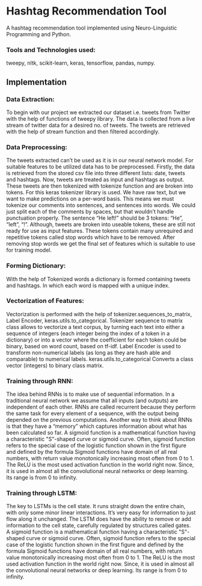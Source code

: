 # Hashtag Recommendation Tool
A hashtag recommendation tool implemented using Neuro-Linguistic Programming and Python.

### Tools and Technologies used:
tweepy, nltk, scikit-learn, keras, tensorflow, pandas, numpy.

## Implementation
### Data Extraction:
To begin with our project we extracted our dataset i.e. tweets from Twitter with the help of functions of tweepy library. The data is collected from a live stream of twitter data for a desired no. of tweets. The tweets are retrieved with the help of stream function and then filtered accordingly.

### Data Preprocessing:
The tweets extracted can’t be used as it is in our neural network model. For suitable features to be utilized data has to be preprocessed.
Firstly, the data is retrieved from the stored csv file into three different lists: date, tweets and hashtags. Now, tweets are treated as input and hashtags as output. These tweets are then tokenized with tokenize function and are broken into tokens. For this keras tokenizer library is used. We have raw text, but we want to make
predictions on a per-word basis. This means we must tokenize our comments into sentences, and sentences into words. We could just split each of the comments by spaces, but that wouldn’t handle punctuation properly. The sentence “He left!” should be 3 tokens: “He”, “left”, “!”.
Although, tweets are broken into useable tokens, these are still not ready for use as input features. These tokens contain many unrequired and repetitive tokens called stop words which have to be removed. After removing stop words we get the final set of features which is suitable to use for training model.

### Forming Dictionary:
With the help of Tokenized words a dictionary is formed containing tweets and hashtags. In which each word is mapped with a unique index.

### Vectorization of Features:
Vectorization is performed with the help of tokenizer.sequences_to_matrix, Label Encoder, keras.utils.to_categorical. Tokenizer sequence to matrix class allows to vectorize a text corpus, by turning each text into either a sequence of integers (each integer being the index of a token in a dictionary) or into a vector where the coefficient for each token could be binary, based on word count, based on tf-idf. Label Encoder is used to transform non-numerical labels (as long as they are hash able and comparable) to numerical labels. keras.utils.to_categorical Converts a class vector (integers) to binary class matrix.

### Training through RNN:
The idea behind RNNs is to make use of sequential information. In a traditional neural network we assume that all inputs (and outputs) are independent of each other. RNNs are called recurrent because they perform the same task for every element of a sequence, with the output being depended on the previous computations.
Another way to think about RNNs is that they have a “memory” which captures information about what has been calculated so far. A sigmoid function is a mathematical function having a characteristic "S"-shaped curve or sigmoid curve. Often, sigmoid function refers to the special case of the logistic function shown in the first figure and defined by the formula Sigmoid functions have domain of all real numbers, with return value monotonically increasing most often from 0 to 1. The ReLU is the most used activation function in the world right now. Since, it is used in almost all the convolutional neural networks or deep learning. Its range is from 0 to infinity.

### Training through LSTM:
The key to LSTMs is the cell state. It runs straight down the entire chain, with only some minor linear interactions. It’s very easy for information to just flow along it unchanged. The LSTM does have the ability to remove or add information to the cell state, carefully regulated by structures called gates. A sigmoid function is a mathematical function having a characteristic "S"-shaped curve or sigmoid curve. Often, sigmoid function refers to the special case of the logistic function shown in the first figure and defined by the formula Sigmoid functions have domain of all real numbers, with return value monotonically increasing most often from 0 to 1. The ReLU is the most used activation function in the world right now. Since, it is used in almost all the convolutional neural networks or deep learning. Its range is from 0 to infinity.
